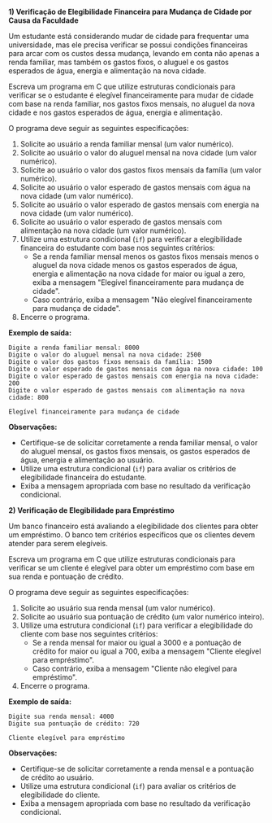 **1) Verificação de Elegibilidade Financeira para Mudança de Cidade por Causa da Faculdade**

Um estudante está considerando mudar de cidade para frequentar uma universidade, mas ele precisa verificar se possui condições financeiras para arcar com os custos dessa mudança, levando em conta não apenas a renda familiar, mas também os gastos fixos, o aluguel e os gastos esperados de água, energia e alimentação na nova cidade.

Escreva um programa em C que utilize estruturas condicionais para verificar se o estudante é elegível financeiramente para mudar de cidade com base na renda familiar, nos gastos fixos mensais, no aluguel da nova cidade e nos gastos esperados de água, energia e alimentação.

O programa deve seguir as seguintes especificações:

1. Solicite ao usuário a renda familiar mensal (um valor numérico).
2. Solicite ao usuário o valor do aluguel mensal na nova cidade (um valor numérico).
3. Solicite ao usuário o valor dos gastos fixos mensais da família (um valor numérico).
4. Solicite ao usuário o valor esperado de gastos mensais com água na nova cidade (um valor numérico).
5. Solicite ao usuário o valor esperado de gastos mensais com energia na nova cidade (um valor numérico).
6. Solicite ao usuário o valor esperado de gastos mensais com alimentação na nova cidade (um valor numérico).
7. Utilize uma estrutura condicional (`if`) para verificar a elegibilidade financeira do estudante com base nos seguintes critérios:
   - Se a renda familiar mensal menos os gastos fixos mensais menos o aluguel da nova cidade menos os gastos esperados de água, energia e alimentação na nova cidade for maior ou igual a zero, exiba a mensagem "Elegível financeiramente para mudança de cidade".
   - Caso contrário, exiba a mensagem "Não elegível financeiramente para mudança de cidade".
8. Encerre o programa.

**Exemplo de saída:**

```
Digite a renda familiar mensal: 8000
Digite o valor do aluguel mensal na nova cidade: 2500
Digite o valor dos gastos fixos mensais da família: 1500
Digite o valor esperado de gastos mensais com água na nova cidade: 100
Digite o valor esperado de gastos mensais com energia na nova cidade: 200
Digite o valor esperado de gastos mensais com alimentação na nova cidade: 800

Elegível financeiramente para mudança de cidade
```

**Observações:**

- Certifique-se de solicitar corretamente a renda familiar mensal, o valor do aluguel mensal, os gastos fixos mensais, os gastos esperados de água, energia e alimentação ao usuário.
- Utilize uma estrutura condicional (`if`) para avaliar os critérios de elegibilidade financeira do estudante.
- Exiba a mensagem apropriada com base no resultado da verificação condicional.




**2) Verificação de Elegibilidade para Empréstimo**

Um banco financeiro está avaliando a elegibilidade dos clientes para obter um empréstimo. O banco tem critérios específicos que os clientes devem atender para serem elegíveis.

Escreva um programa em C que utilize estruturas condicionais para verificar se um cliente é elegível para obter um empréstimo com base em sua renda e pontuação de crédito.

O programa deve seguir as seguintes especificações:

1. Solicite ao usuário sua renda mensal (um valor numérico).
2. Solicite ao usuário sua pontuação de crédito (um valor numérico inteiro).
3. Utilize uma estrutura condicional (`if`) para verificar a elegibilidade do cliente com base nos seguintes critérios:
   - Se a renda mensal for maior ou igual a 3000 e a pontuação de crédito for maior ou igual a 700, exiba a mensagem "Cliente elegível para empréstimo".
   - Caso contrário, exiba a mensagem "Cliente não elegível para empréstimo".
4. Encerre o programa.

**Exemplo de saída:**

```
Digite sua renda mensal: 4000
Digite sua pontuação de crédito: 720

Cliente elegível para empréstimo
```

**Observações:**

- Certifique-se de solicitar corretamente a renda mensal e a pontuação de crédito ao usuário.
- Utilize uma estrutura condicional (`if`) para avaliar os critérios de elegibilidade do cliente.
- Exiba a mensagem apropriada com base no resultado da verificação condicional.
